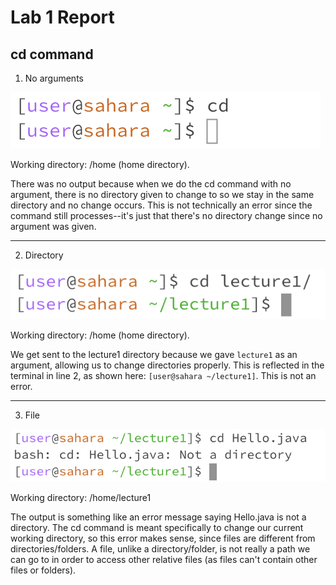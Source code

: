 # Lab 1 Report

## cd command

1. No arguments
   
![Image](cd_noarg.png)

Working directory: /home (home directory). 

There was no output because when we do the cd command with no argument, there is no directory given to change to so we stay in the same directory and no change occurs.
This is not technically an error since the command still processes--it's just that there's no directory change since no argument was given.

---
2. Directory

![Image](cd_dir.png)

Working directory: /home (home directory).

We get sent to the lecture1 directory because we gave `lecture1` as an argument, allowing us to change directories properly. This is reflected in the terminal in line 2, as shown here: `[user@sahara ~/lecture1]`. 
This is not an error.

---
3. File

![Image](cd_file_error.png)

Working directory: /home/lecture1

The output is something like an error message saying Hello.java is not a directory. The cd command is meant specifically to change our current working directory, so this error makes sense, since files are different from directories/folders. A file, unlike a directory/folder, is not really a path we can go to in order to access other relative files (as files can't contain other files or folders).  


